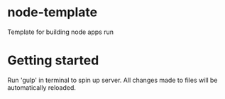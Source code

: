# node-template
Template for building node apps run

# Getting started
Run 'gulp' in terminal to spin up server. All changes made to files will be automatically reloaded.
